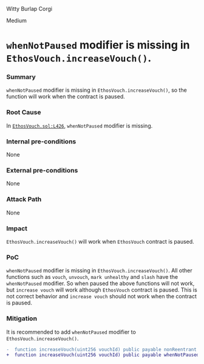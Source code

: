 Witty Burlap Corgi

Medium

# `whenNotPaused` modifier is missing in `EthosVouch.increaseVouch()`.

### Summary

`whenNotPaused` modifier is missing in `EthosVouch.increaseVouch()`, so the function will work when the contract is paused.

### Root Cause

In [`EthosVouch.sol:L426`](https://github.com/sherlock-audit/2024-11-ethos-network-ii/blob/main/ethos/packages/contracts/contracts/EthosVouch.sol#L426), `whenNotPaused` modifier is missing.

### Internal pre-conditions

None

### External pre-conditions

None

### Attack Path

None

### Impact

`EthosVouch.increaseVouch()` will work when `EthosVouch` contract is paused.

### PoC

`whenNotPaused` modifier is missing in `EthosVouch.increaseVouch()`.
All other functions such as `vouch`, `unvouch`, `mark unhealthy` and `slash` have the `whenNotPaused` modifier. So when paused the above functions will not work, but `increase vouch` will work although `EthosVouch` contract is paused. This is not correct behavior and `increase vouch` should not work when the contract is paused.

### Mitigation

It is recommended to add `whenNotPaused` modifier to `EthosVouch.increaseVouch()`.

```diff
-  function increaseVouch(uint256 vouchId) public payable nonReentrant {
+  function increaseVouch(uint256 vouchId) public payable whenNotPaused nonReentrant {
```